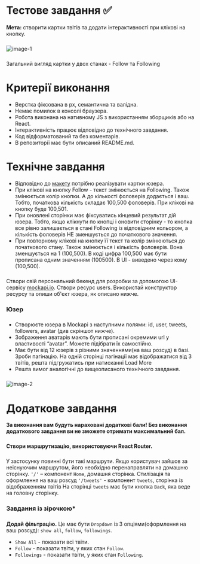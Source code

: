 # Тестове завдання ✅
<b>Мета:</b> створити картки твітів та додати інтерактивності при клікові на кнопку.
###
![image-1](https://github.com/NMarkhotsky/tech-tweets-task/assets/111852661/2b66bf4d-7c68-4a2c-888b-eb6b611e2a6c)
###
Загальний вигляд картки у двох станах - Follow та Following
###
# Критерії виконання

+ Верстка фіксована в рх, семантична та валідна.
+ Немає помилок в консолі браузера.
+ Робота виконана на нативному JS з використанням зборщиків або на React.
+ Інтерактивність працює відповідно до технічного завдання.
+ Код відформатований та без коментарів.
+ В репозиторії має бути описаний README.md.
###

# Технічне завдання

+ Відповідно до [макету](https://www.figma.com/file/zun1oP6NmS2Lmgbcj6e1IG/Test?node-id=0-1&t=fKfPK1hQF3isHhAC-0) потрібно реалізувати картки юзера.
+ При клікові на кнопку Follow - текст змінюється на Following. Також змінюється колір кнопки. А до кількості фоловерів додається і ваш. Тобто, початкова кількість складає 100,500 фоловерів. При клікові на кнопку буде 100,501.
+ При оновлені сторінки має фіксуватись кінцевий результат дій юзера. Тобто, якщо клікнути по кнопці і оновити сторінку - то кнопка все рівно залишається в стані Following із відповідним кольором, а кількість фоловерів НЕ зменшується до початкового значення.
+ При повторному клікові на кнопку її текст та колір змінюються до початкового стану. Також змінюється і кількість фоловерів. Вона зменшується на 1 (100,500).
В коді цифра 100,500 має бути прописана одним значенням (100500). В UI - виведено через кому (100,500).

###
Створи свій персональний бекенд для розробки за допомогою UI-сервісу [mockapi.io](https://mockapi.io). Створи ресурс users. Використай конструктор ресурсу та опиши об'єкт юзера, як описано нижче.
###
### Юзер
###
+ Створюєте юзера в Mockapi з наступними полями: id, user, tweets, followers, avatar (див скріншот нижче).
+ Зображення аватарів мають бути прописані окремими url у властивості “avatar”. Можете підібрати їх самостійно.
+ Має бути від 12 юзерів з різними значеннями(на ваш розсуд) в базі. Зроби пагінацію. На одній сторінці пагінації має відображатися від 3 твітів, решта підгружатись при натисканні Load More
+ Решта вимог аналогічні до вищеописаного технічного завдання.
###
![image-2](https://github.com/NMarkhotsky/tech-tweets-task/assets/111852661/0d249dec-5eaf-4c29-b3c1-4d2cd1db6245)

###
# Додаткове завдання
<b>За виконання вам будуть нараховані додаткові бали! Без виконання додаткового завдання ви не зможете отримати максимальний бал.</b>
###
<b>Створи маршрутизацію, використовуючи React Router.</b>
###
У застосунку повинні бути такі маршрути. Якщо користувач зайшов за неіснуючим маршрутом, його необхідно перенаправляти на домашню сторінку. `'/'` – компонент `Home`, домашня сторінка. Стилізація та оформлення на ваш розсуд `'/tweets'` - компонент `tweets`, сторінка із відображенням твітів На сторінці `tweets` має бути кнопка `Back`, яка веде на головну сторінку.
###
### Завдання із зірочкою*
###
<b>Додай фільтрацію.</b> Це має бути `Dropdown` із 3 опціями(оформлення на ваш розсуд): `show all`, `follow`, `followings`. 
+ `Show All` - показати всі твіти. 
+ `Follow` - показати твіти, у яких стан `Follow`. 
+ `Followings` - показати твіти, у яких стан `Following`.
